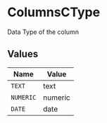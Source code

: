 # ColumnsCType

Data Type of the column


## Values

| Name      | Value     |
| --------- | --------- |
| `TEXT`    | text      |
| `NUMERIC` | numeric   |
| `DATE`    | date      |